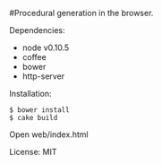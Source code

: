#Procedural generation in the browser.

Dependencies:

* node v0.10.5
* coffee
* bower
* http-server

Installation:

    $ bower install
    $ cake build

Open web/index.html

License: MIT
